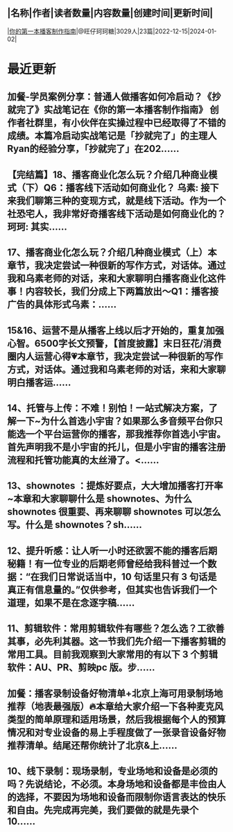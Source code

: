 |名称|作者|读者数量|内容数量|创建时间|更新时间|
---
|[你的第一本播客制作指南](https://xiaobot.net/p/podcast001?refer=0b133df9-27dc-423b-8101-639049001c13)|@旺仔珂珂糖|3029人|23篇|2022-12-15|2024-01-02|

# 最近更新
## 加餐-学员案例分享：普通人做播客如何冷启动？《抄就完了》实战笔记在《你的第一本播客制作指南》 创作者社群里，有小伙伴在实操过程中已经取得了不错的成绩。本篇冷启动实战笔记是「抄就完了」的主理人Ryan的经验分享，「抄就完了」在202......
## 【完结篇】18、播客商业化怎么玩？介绍几种商业模式（下）Q6：播客线下活动如何商业化？ 乌素: 接下来我们聊第三种的变现方式，就是线下活动。作为一个社恐宅人，我非常好奇播客线下活动是如何商业化的？珂珂: 其实......
## 17、播客商业化怎么玩？介绍几种商业模式（上）本章节，我决定尝试一种很新的写作方式，对话体。通过我和乌素老师的对话，来和大家聊明白播客商业化这件事！内容较长，我们分成上下两篇放出～Q1：播客接广告的具体形式乌素：......
## 15&16、运营不是从播客上线以后才开始的，重复加强心智。6500字长文预警，【首度披露】末日狂花/消费圈内人运营心得💗本章节，我决定尝试一种很新的写作方式，对话体。通过我和乌素老师的对话，来和大家聊明白播客运......
## 14、托管与上传：不难！别怕！一站式解决方案，了解一下~为什么首选小宇宙？如果那么多音频平台你只能选一个平台运营你的播客，那我推荐你首选小宇宙。首先声明我不是小宇宙的托儿，但是小宇宙的播客注册流程和托管功能真的太丝滑了。<......
## 13、shownotes ：提炼好要点，大大增加播客打开率~本章和大家聊聊什么是 shownotes、为什么 shownotes 很重要、再来聊聊 shownotes 可以怎么写。什么是 shownotes？sh......
## 12、提升听感：让人听一小时还欲罢不能的播客后期秘籍！有一位专业的后期老师曾经给我科普过一个数据：“在我们日常说话当中，10 句话里只有 3 句话是真正有信息量的。”仅供参考，但其实也告诉我们一个道理，如果不是在念逐字稿......
## 11、剪辑软件：常用剪辑软件有哪些？怎么选？工欲善其事，必先利其器。这一节我们先介绍一下播客剪辑的常用工具。目前我观察到大家常用的有以下 3 个剪辑软件：AU、PR、剪映pc 版。步......
## 加餐：播客录制设备好物清单+北京上海可用录制场地推荐（地表最强版）🔥本章给大家介绍一下各种麦克风类型的简单原理和适用场景，然后我根据每个人的预算情况和对专业设备的易上手程度做了一张录音设备好物推荐清单。结尾还帮你统计了北京&上......
## 10、线下录制：现场录制，专业场地和设备是必须的吗？先说结论，不必须。本身场地和设备都是丰俭由人的选择，不要因为场地和设备而限制你语言表达的快乐和自由。先完成再完美，我们要做的就是先录个10......

